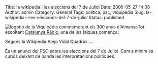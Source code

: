 Title: la wikipedia i les eleccions del 7 de Juliol
Date: 2009-05-27 14:38
Author: admin
Category: General
Tags: política, psc, viquipèdia
Slug: la-wikipedia-i-les-eleccions-del-7-de-juliol
Status: published

<img src="http://gil.badall.net/wp-content/uploads/2007/04/wiki-ca.png" title="logotip de la Viquipèdia commemorant els 300 anys d&#39;Almansa" class="alignright size-full wp-image-102" alt="logotip de la Viquipèdia commemorant els 300 anys d&#39;Almansa" />Tot escoltant [Catalunya Ràdio](http://www.catradio.cat/ "Pàgina web de Catalunya Ràdio"), una de les falques comença:

Segons la Wikipedia Alejo Vidal Quadras ....

És un anunci del [PSC](http://www.socialistes.cat/ "Web del Partit Socialista de Catalunya") sobre les eleccions del 7 de Juliol. Com a mínim és curiós deixant de banda les interpretacions polítiques.
